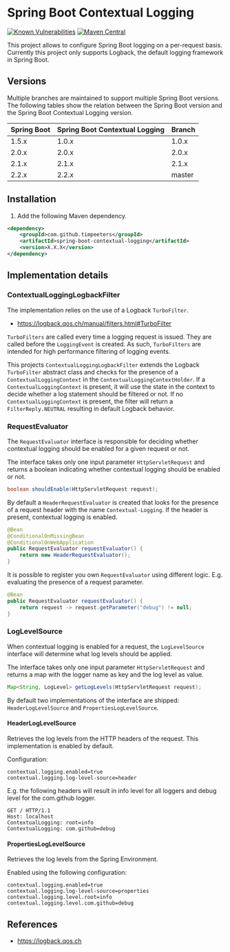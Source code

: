 Spring Boot Contextual Logging
==============================

[![Known Vulnerabilities](https://snyk.io/test/github/timpeeters/spring-boot-contextual-logging/badge.svg?targetFile=pom.xml)](https://snyk.io/test/github/timpeeters/spring-boot-contextual-logging?targetFile=pom.xml)
[![Maven Central](https://maven-badges.herokuapp.com/maven-central/com.github.timpeeters/spring-boot-contextual-logging/badge.svg)](https://maven-badges.herokuapp.com/maven-central/com.github.timpeeters/spring-boot-contextual-logging)

This project allows to configure Spring Boot logging on a per-request basis. 
Currently this project only supports Logback, the default logging framework in Spring Boot.


Versions
--------

Multiple branches are maintained to support multiple Spring Boot versions.
The following tables show the relation between the Spring Boot version and the Spring Boot Contextual Logging version.

| Spring Boot | Spring Boot Contextual Logging | Branch |
| :---        | :---                           | :---   |
| 1.5.x       | 1.0.x                          | 1.0.x  |
| 2.0.x       | 2.0.x                          | 2.0.x  | 
| 2.1.x       | 2.1.x                          | 2.1.x  |
| 2.2.x       | 2.2.x                          | master |


Installation
------------

1. Add the following Maven dependency.

```xml
<dependency>
    <groupId>com.github.timpeeters</groupId>
    <artifactId>spring-boot-contextual-logging</artifactId>
    <version>X.X.X</version>
</dependency>
```

Implementation details
----------------------

### ContextualLoggingLogbackFilter

The implementation relies on the use of a Logback `TurboFilter`.

- https://logback.qos.ch/manual/filters.html#TurboFilter 

`TurboFilters` are called every time a logging request is issued.
They are called before the `LoggingEvent` is created.
As such, `TurboFilters` are intended for high performance filtering of logging events.

This projects `ContextualLoggingLogbackFilter` extends the Logback `TurboFilter` abstract class and checks for the presence of a `ContextualLoggingContext` in the `ContextualLoggingContextHolder`.
If a `ContextualLoggingContext` is present, it will use the state in the context to decide whether a log statement should be filtered or not.
If no `ContextualLoggingContext` is present, the filter will return a `FilterReply.NEUTRAL` resulting in default Logback behavior.


### RequestEvaluator

The `RequestEvaluator` interface is responsible for deciding whether contextual logging should be enabled for a given request or not.

The interface takes only one input parameter `HttpServletRequest` and returns a boolean indicating whether contextual logging should be enabled or not.

```java
boolean shouldEnable(HttpServletRequest request);
```

By default a `HeaderRequestEvaluator` is created that looks for the presence of a request header with the name `Contextual-Logging`.
If the header is present, contextual logging is enabled.

```java
@Bean
@ConditionalOnMissingBean
@ConditionalOnWebApplication
public RequestEvaluator requestEvaluator() {
    return new HeaderRequestEvaluator();
}
```

It is possible to register you own `RequestEvaluator` using different logic.
E.g. evaluating the presence of a request parameter.

```java
@Bean
public RequestEvaluator requestEvaluator() {
    return request -> request.getParameter("debug") != null;
}
```


### LogLevelSource

When contextual logging is enabled for a request, the `LogLevelSource` interface will determine what log levels should be applied.

The interface takes only one input parameter `HttpServletRequest` and returns a map with the logger name as key and the log level as value.

```java
Map<String, LogLevel> getLogLevels(HttpServletRequest request);
```

By default two implementations of the interface are shipped: `HeaderLogLevelSource` and `PropertiesLogLevelSource`.

#### HeaderLogLevelSource

Retrieves the log levels from the HTTP headers of the request. 
This implementation is enabled by default.

Configuration:

```properties
contextual.logging.enabled=true
contextual.logging.log-level-source=header
```

E.g. the following headers will result in info level for all loggers and debug level for the com.github logger.

```
GET / HTTP/1.1
Host: localhost
ContextualLogging: root=info
ContextualLogging: com.github=debug
```


#### PropertiesLogLevelSource

Retrieves the log levels from the Spring Environment.

Enabled using the following configuration:

```properties
contextual.logging.enabled=true
contextual.logging.log-level-source=properties
contextual.logging.level.root=info
contextual.logging.level.com.github=debug
```


References
----------

- https://logback.qos.ch
